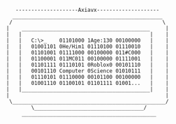               --------------------Axiavx--------------------
             ________________________________________________
            /                                                \
           |    _________________________________________     |
           |   |                                         |    |
           |   |   C:\>_    01101000 1Age:130 00100000   |    |
           |   |   01001101 0He/Him1 01110100 01110010   |    |
           |   |   01101001 01111000 00100000 011#C000   |    |
           |   |   01100001 011MC011 00100000 01111001   |    |
           |   |   01101111 01110101 0Roblox0 00101110   |    |
           |   |   00101110 Computer 0Science 01010111   |    |
           |   |   01110101 01110000 00101100 00100000   |    |
           |   |   01001110 01100101 01101111 01001...   |    |
           |   |_________________________________________|    |
           |                                                  |
            \_________________________________________________/
                   \___________________________________/
                ___________________________________________
